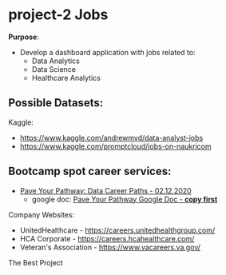 # project-2 Jobs
**Purpose**: 

- Develop a dashboard application with jobs related to:
  - Data Analytics
  - Data Science
  - Healthcare Analytics
  

## Possible Datasets:

Kaggle:

- https://www.kaggle.com/andrewmvd/data-analyst-jobs
- https://www.kaggle.com/promptcloud/jobs-on-naukricom



## Bootcamp spot career services:

- [Pave Your Pathway: Data Career Paths - 02.12.2020](https://youtu.be/OlbcdOhzrzw)
  - google doc: [Pave Your Pathway Google Doc - **copy first**](https://docs.google.com/document/d/1rLtvmbrlHYLFXpVWJ9yV2RgKgf6Z5dceBaqPqOXA3OI/)



Company Websites:

- UnitedHealthcare - https://careers.unitedhealthgroup.com/
- HCA Corporate - https://careers.hcahealthcare.com/
- Veteran's Association - https://www.vacareers.va.gov/



The Best Project

